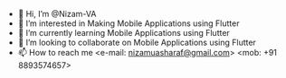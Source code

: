 - 👋 Hi, I’m @Nizam-VA
- 👀 I’m interested in Making Mobile Applications using Flutter
- 🌱 I’m currently learning Mobile Applications using Flutter
- 💞️ I’m looking to collaborate on Mobile Applications using Flutter
- 📫 How to reach me <e-mail: nizamuasharaf@gmail.com> <mob: +91 8893574657>

<!---
Nizam-VA/Nizam-VA is a ✨ special ✨ repository because its `README.md` (this file) appears on your GitHub profile.
You can click the Preview link to take a look at your changes.
--->
